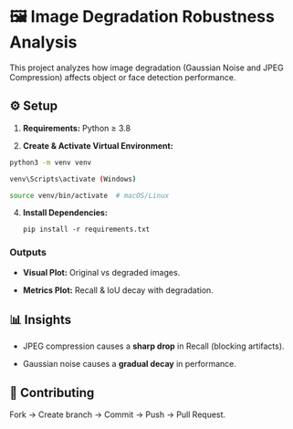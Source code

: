 # 🖼️ Image Degradation Robustness Analysis

This project analyzes how image degradation (Gaussian Noise and JPEG Compression) affects object or face detection performance.

  
## ⚙️ Setup

1. **Requirements:** Python ≥ 3.8
    
2. **Create & Activate Virtual Environment:**
    
  ``` bash
  python3 -m venv venv
  ```
  ``` bash
  venv\Scripts\activate (Windows)
  ```
 ``` bash
 source venv/bin/activate  # macOS/Linux
 ```
    
4. **Install Dependencies:**
    
    `pip install -r requirements.txt`


### Outputs

- **Visual Plot:** Original vs degraded images.
    
- **Metrics Plot:** Recall & IoU decay with degradation.
    

## 📊 Insights

- JPEG compression causes a **sharp drop** in Recall (blocking artifacts).
    
- Gaussian noise causes a **gradual decay** in performance.
    

## 🤝 Contributing

Fork → Create branch → Commit → Push → Pull Request.
